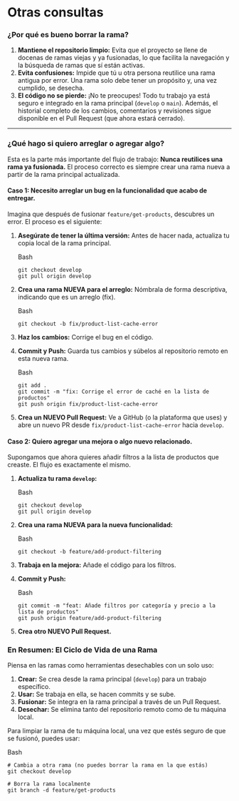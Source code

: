 # **Otras consultas**

### **¿Por qué es bueno borrar la rama?**



1. **Mantiene el repositorio limpio:** Evita que el proyecto se llene de docenas de ramas viejas y ya fusionadas, lo que facilita la navegación y la búsqueda de ramas que sí están activas.
2. **Evita confusiones:** Impide que tú u otra persona reutilice una rama antigua por error. Una rama solo debe tener un propósito y, una vez cumplido, se desecha.
3. **El código no se pierde:** ¡No te preocupes! Todo tu trabajo ya está seguro e integrado en la rama principal (`develop` o `main`). Además, el historial completo de los cambios, comentarios y revisiones sigue disponible en el Pull Request (que ahora estará cerrado).

------



### **¿Qué hago si quiero arreglar o agregar algo?**



Esta es la parte más importante del flujo de trabajo: **Nunca reutilices una rama ya fusionada.** El proceso correcto es siempre crear una rama nueva a partir de la rama principal actualizada.



#### **Caso 1: Necesito arreglar un bug en la funcionalidad que acabo de entregar.**



Imagina que después de fusionar `feature/get-products`, descubres un error. El proceso es el siguiente:

1. **Asegúrate de tener la última versión:** Antes de hacer nada, actualiza tu copia local de la rama principal.

   Bash

   ```
   git checkout develop
   git pull origin develop
   ```

2. **Crea una rama NUEVA para el arreglo:** Nómbrala de forma descriptiva, indicando que es un arreglo (fix).

   Bash

   ```
   git checkout -b fix/product-list-cache-error
   ```

3. **Haz los cambios:** Corrige el bug en el código.

4. **Commit y Push:** Guarda tus cambios y súbelos al repositorio remoto en esta nueva rama.

   Bash

   ```
   git add .
   git commit -m "fix: Corrige el error de caché en la lista de productos"
   git push origin fix/product-list-cache-error
   ```

5. **Crea un NUEVO Pull Request:** Ve a GitHub (o la plataforma que uses) y abre un nuevo PR desde `fix/product-list-cache-error` hacia `develop`.



#### **Caso 2: Quiero agregar una mejora o algo nuevo relacionado.**



Supongamos que ahora quieres añadir filtros a la lista de productos que creaste. El flujo es exactamente el mismo.

1. **Actualiza tu rama `develop`:**

   Bash

   ```
   git checkout develop
   git pull origin develop
   ```

2. **Crea una rama NUEVA para la nueva funcionalidad:**

   Bash

   ```
   git checkout -b feature/add-product-filtering
   ```

3. **Trabaja en la mejora:** Añade el código para los filtros.

4. **Commit y Push:**

   Bash

   ```
   git commit -m "feat: Añade filtros por categoría y precio a la lista de productos"
   git push origin feature/add-product-filtering
   ```

5. **Crea otro NUEVO Pull Request.**



### **En Resumen: El Ciclo de Vida de una Rama**



Piensa en las ramas como herramientas desechables con un solo uso:

1. **Crear:** Se crea desde la rama principal (`develop`) para un trabajo específico.
2. **Usar:** Se trabaja en ella, se hacen commits y se sube.
3. **Fusionar:** Se integra en la rama principal a través de un Pull Request.
4. **Desechar:** Se elimina tanto del repositorio remoto como de tu máquina local.

Para limpiar la rama de tu máquina local, una vez que estés seguro de que se fusionó, puedes usar:

Bash

```
# Cambia a otra rama (no puedes borrar la rama en la que estás)
git checkout develop

# Borra la rama localmente
git branch -d feature/get-products
```